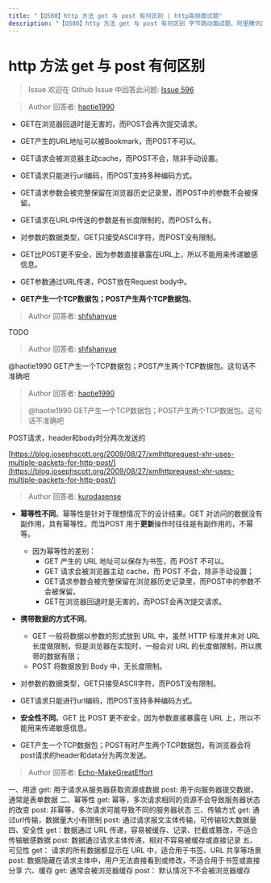 ```yaml
---
title: "【Q580】http 方法 get 与 post 有何区别 | http高频面试题"
description: "【Q580】http 方法 get 与 post 有何区别 字节跳动面试题、阿里腾讯面试题、美团小米面试题。"
---
```


# http 方法 get 与 post 有何区别

> Issue
> 欢迎在 Gtihub Issue 中回答此问题: [Issue 596](https://github.com/shfshanyue/Daily-Question/issues/596)

> Author
> 回答者: [haotie1990](https://github.com/haotie1990)

- GET在浏览器回退时是无害的，而POST会再次提交请求。

- GET产生的URL地址可以被Bookmark，而POST不可以。

- GET请求会被浏览器主动cache，而POST不会，除非手动设置。

- GET请求只能进行url编码，而POST支持多种编码方式。

- GET请求参数会被完整保留在浏览器历史记录里，而POST中的参数不会被保留。

- GET请求在URL中传送的参数是有长度限制的，而POST么有。

- 对参数的数据类型，GET只接受ASCII字符，而POST没有限制。

- GET比POST更不安全，因为参数直接暴露在URL上，所以不能用来传递敏感信息。

- GET参数通过URL传递，POST放在Request body中。

- **GET产生一个TCP数据包；POST产生两个TCP数据包**。

> Author
> 回答者: [shfshanyue](https://github.com/shfshanyue)

TODO

> Author
> 回答者: [shfshanyue](https://github.com/shfshanyue)

@haotie1990 GET产生一个TCP数据包；POST产生两个TCP数据包。这句话不准确吧

> Author
> 回答者: [haotie1990](https://github.com/haotie1990)

> @haotie1990 GET产生一个TCP数据包；POST产生两个TCP数据包。这句话不准确吧

POST请求，header和body时分两次发送的

[https://blog.josephscott.org/2009/08/27/xmlhttprequest-xhr-uses-multiple-packets-for-http-post/](https://blog.josephscott.org/2009/08/27/xmlhttprequest-xhr-uses-multiple-packets-for-http-post/)

> Author
> 回答者: [kurodasense](https://github.com/kurodasense)

- **幂等性不同**。幂等性是针对于理想情况下的设计结果。GET 对访问的数据没有副作用，具有幂等性。而当POST 用于**更新**操作时往往是有副作用的，不幂等。

  - 因为幂等性的差别：
    - GET 产生的 URL 地址可以保存为书签，而 POST 不可以。
    - GET 请求会被浏览器主动 cache，而 POST 不会，除非手动设置；
    - GET请求参数会被完整保留在浏览器历史记录里，而POST中的参数不会被保留。
    - GET在浏览器回退时是无害的，而POST会再次提交请求。

- **携带数据的方式不同**。
  - GET 一般将数据以参数的形式放到 URL 中，虽然 HTTP 标准并未对 URL 长度做限制，但是浏览器在实现时，一般会对 URL 的长度做限制，所以携带的数据有限；
  - POST 将数据放到 Body 中，无长度限制。
- 对参数的数据类型，GET只接受ASCII字符，而POST没有限制。
- GET请求只能进行url编码，而POST支持多种编码方式。
- **安全性不同**。GET 比 POST 更不安全，因为参数直接暴露在 URL 上，所以不能用来传递敏感信息。
- GET产生一个TCP数据包；POST有时产生两个TCP数据包，有浏览器会将post请求的header和data分为两次发送。

> Author
> 回答者: [Echo-MakeGreatEffort](https://github.com/Echo-MakeGreatEffort)

一、用途
get: 用于请求从服务器获取资源或数据
post: 用于向服务器提交数据，通常是表单数据
二、幂等性
get: 幂等，多次请求相同的资源不会导致服务器状态的改变
post: 非幂等，多次请求可能导致不同的服务器状态
三、传输方式
get: 通过url传输，数据量大小有限制
post: 通过请求报文主体传输，可传输较大数据量
四、安全性
get：数据通过 URL 传递，容易被缓存、记录、拦截或篡改，不适合传输敏感数据
post: 数据通过请求主体传递，相对不容易被缓存或直接记录
五、可见性
get： 请求的所有数据都显示在 URL 中，适合用于书签、URL 共享等场景
post: 数据隐藏在请求主体中，用户无法直接看到或修改，不适合用于书签或直接分享
六、缓存
get: 通常会被浏览器缓存
post： 默认情况下不会被浏览器缓存

